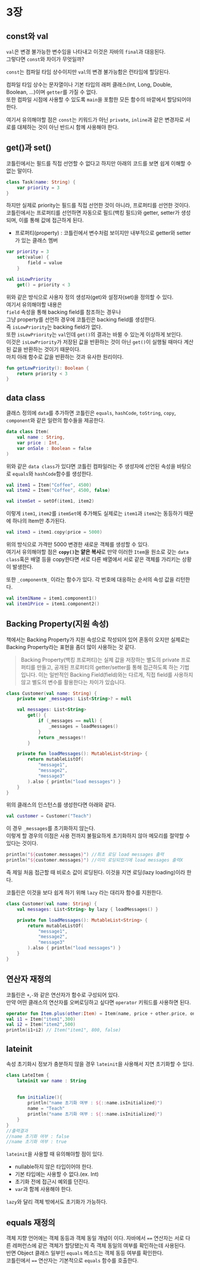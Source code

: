 # 3장
## const와 val
`val`은 변경 불가능한 변수임을 나타내고 이것은 자바의 `final`과 대응된다.   
그렇다면 `const`와 차이가 무엇일까?

`const`는 컴파일 타임 상수이지만 `val`의 변경 불가능함은 런타임에 할당된다.

컴파일 타임 상수는 문자열이나 기본 타입의 래퍼 클래스(Int, Long, Double, Boolean, ...)이며 `getter`를 가질 수 없다.    
또한 컴파일 시점에 사용할 수 있도록 `main`을 포함한 모든 함수의 바깥에서 할당되어야한다.

여기서 유의해야할 점은 `const`는 키워드가 아닌 `private`, `inline`과 같은 변경자로 서로를 대체하는 것이 아닌 반드시 함께 사용해야 한다.

## get()과 set()
코틀린에서는 필드를 직접 선언할 수 없다고 하지만 아래의 코드를 보면 쉽게 이해할 수 없는 말이다. 
```kotlin
class Task(name: String) {
    var priority = 3
}
```
하지만 실제로 priority는 필드를 직접 선언한 것이 아니라, 프로퍼티를 선언한 것이다.   
코틀린에서는 프로퍼티를 선언하면 자동으로 필드(백킹 필드)와 getter, setter가 생성되며, 이를 통해 값에 접근하게 된다.

+ 프로퍼티(property) : 코틀린에서 변수처럼 보이지만 내부적으로 getter와 setter가 있는 클래스 멤버 
```kotlin
var priority = 3
    set(value) {
        field = value
    }

val isLowPriority
    get() = priority < 3
```
위와 같은 방식으로 사용자 정의 생성자(get)와 설정자(set)을 정의할 수 있다.   
여기서 유의해야할 내용은   
`field` 속성을 통해 backing field를 참조하는 경우나    
그냥 property를 선언하 경우에 코틀린은 backing field를 생성한다.   
즉 `isLowPriority`는 backing field가 없다.   
또한 `isLowPriority`는 `val`인데 `get()`의 결과는 바뀔 수 있는게 이상하게 보인다.   
이것은 `isLowPriority`가 저장된 값을 반환하는 것이 아닌 `get()`이 실행될 때마다 계산된 값을 반환하는 것이기 때문이다.   
마치 아래 함수로 값을 반환하는 것과 유사한 원리이다.
```kotlin
fun getLowPriority(): Boolean {
    return priority < 3
}
```

## data class
클래스 정의에 `data`를 추가하면 코틀린은 `equals`, `hashCode`, `toString`, `copy`, `component`와 같은 일련의 함수들을 제공한다.

```kotlin
data class Item(
    val name : String,
    var price : Int,
    var onSale : Boolean = false
)
```
위와 같은 `data class`가 있다면 코틀린 컴파일러는 주 생성자에 선언된 속성을 바탕으로 `equals`와 `hashCode`함수를 생성한다.   
```kotlin
val item1 = Item("Coffee", 4500)
val item2 = Item("Coffee", 4500, false)

val itemSet = setOf(item1, item2)
```
이렇게 `item1`, `item2`를 `itemSet`에 추가해도 실제로는 `item1`과 `item2`는 동등하기 때문에 하나의 Item만 추가된다.
```kotlin
val item3 = item1.copy(price = 5000)
```
위의 방식으로 가격만 5000 변경한 새로운 객체를 생성할 수 있다.   
여기서 유의해야할 점은 **`copy()`는 얕은 복사**로 만약 이러한 `Item`을 원소로 갖는 `data class`혹은 배열 등을 copy한다면 서로 다른 배열에서 서로 같은 객체를 가리키는 상황이 발생한다.

또한 `_componentN_` 이라는 함수가 있다. 각 번호에 대응하는 순서의 속성 값을 리턴한다.
```kotlin
val item1Name = item1.component1()
val item1Price = item1.component2()
```

## Backing Property(지원 속성)
책에서는 Backing Property가 지원 속성으로 작성되어 있어 혼동이 오지만 실제로는 Backing Property라는 표현을 좀더 많이 사용하는 것 같다.
> Backing Property(백킹 프로퍼티)는 실제 값을 저장하는 별도의 private 프로퍼티를 만들고, 공개된 프로퍼티의 getter/setter를 통해 접근하도록 하는 기법입니다. 이는 일반적인 Backing Field(field)와는 다르게, 직접 field를 사용하지 않고 별도의 변수를 활용한다는 차이가 있습니다.

```kotlin
class Customer(val name: String) {
    private var _messages: List<String>? = null

    val messages: List<String>
        get() {
            if (_messages == null) {
                _messages = loadMessages()
            }
            return _messages!!
        }

    private fun loadMessages(): MutableList<String> {
        return mutableListOf(
            "message1",
            "message2",
            "message3"
        ).also { println("load messages") }
    }
}
```
위의 클래스의 인스턴스를 생성한다면 아래와 같다.
```kotlin
val customer = Customer("Teach")
```
이 경우 `_messages`를 초기화하지 않는다.   
이렇게 할 경우의 이점은 사용 전까지 불필요하게 초기화하지 않아 메모리를 절약할 수 있다는 것이다.
```kotlin
println("${customer.messages}") //최초 로딩 load messages 출력
println("${customer.messages}") //이미 로딩되었기에 load messages 출력X
```
즉 제일 처음 접근할 때 비로소 값이 로딩된다.
이것을 지연 로딩(lazy loading)이라 한다.

코틀린은 이것을 보다 쉽게 하기 위해 `lazy` 라는 대리자 함수를 지원한다.
```kotlin
class Customer(val name: String) {
    val messages: List<String> by lazy { loadMessages() }

    private fun loadMessages(): MutableList<String> {
        return mutableListOf(
            "message1",
            "message2",
            "message3"
        ).also { println("load messages") }
    }
}
```

## 연산자 재정의
코틀린은 `+`,`-`와 같은 연산자가 함수로 구성되어 있다.   
만약 어떤 클래스의 연산자를 오버로딩하고 싶다면 `operator` 키워드를 사용하면 된다.
```kotlin
operator fun Item.plus(other:Item) = Item(name, price + other.price, onSale)
val i1 = Item("item1",300)
val i2 = Item("item2",500)
println(i1+i2) // Item("item1", 800, false)
```

## lateinit
속성 초기화시 정보가 충분하지 않을 경우 `lateinit`을 사용해서 지연 초기화할 수 있다.   
```kotlin
class LateItem {
    lateinit var name : String
    
    
    fun initialize(){
        println("name 초기화 여부 : ${::name.isInitialized}")
        name = "Teach"
        println("name 초기화 여부 : ${::name.isInitialized}")
    }
}
//출력결과
//name 초기화 여부 : false
//name 초기화 여부 : true
```
`lateinit`을 사용할 때 유의해야할 점이 있다.
+ nullable하지 않은 타입이어야 한다.
+ 기본 타입에는 사용할 수 없다.(ex. Int)
+ 초기화 전에 접근시 예외를 던진다.
+ `var`과 함께 사용해야 한다.

`lazy`와 달리 객체 밖에서도 초기화가 가능하다.

## equals 재정의
객체 지향 언어에는 객체 동등과 객체 동일 개념이 이다.
자바에서 `==` 연산자는 서로 다른 레퍼런스에 같은 객체가 할당됐는지 즉 객체 동일의 여부를 확인하는데 사용된다.   
반면 Object 클래스 일부인 `equals` 메소드는 객체 동등 여부를 확인한다.   
코틀린에서 `==` 연산자는 기본적으로 `equals` 함수를 호출한다.